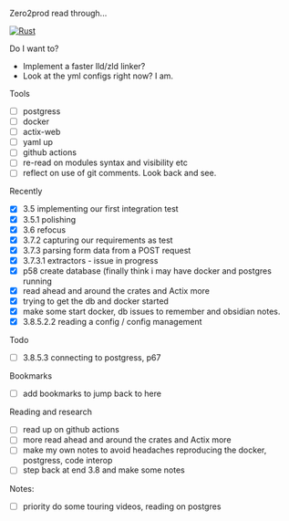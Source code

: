 Zero2prod read through... 

[![Rust](https://github.com/leshec/zero2prod/actions/workflows/general.yml/badge.svg)](https://github.com/leshec/zero2prod/actions/workflows/general.yml)

Do I want to? 
- Implement a faster lld/zld linker?  
- Look at the yml configs right now? I am. 

Tools
- [ ] postgress
- [ ] docker
- [ ] actix-web
- [ ] yaml up
- [ ] github actions
- [ ] re-read on modules syntax and visibility etc
- [ ] reflect on use of git comments. Look back and see.  

Recently
- [x] 3.5 implementing our first integration test
- [x] 3.5.1 polishing
- [x] 3.6 refocus
- [x] 3.7.2 capturing our requirements as test
- [x] 3.7.3 parsing form data from a POST request
- [x] 3.7.3.1 extractors - issue in progress
- [x] p58 create database (finally think i may have docker and postgres running
- [x] read ahead and around the crates and Actix more 
- [x] trying to get the db and docker started
- [x] make some start docker, db issues to remember and obsidian notes.
- [x] 3.8.5.2.2 reading a config / config management

Todo
- [ ] 3.8.5.3 connecting to postgress, p67

Bookmarks
- [ ] add bookmarks to jump back to here

Reading and research
- [ ] read up on github actions
- [ ] more read ahead and around the crates and Actix more 
- [ ] make my own notes to avoid headaches reproducing the docker, postgress, code interop
- [ ] step back at end 3.8 and make some notes

Notes:
- [ ] priority do some touring videos, reading on postgres 

